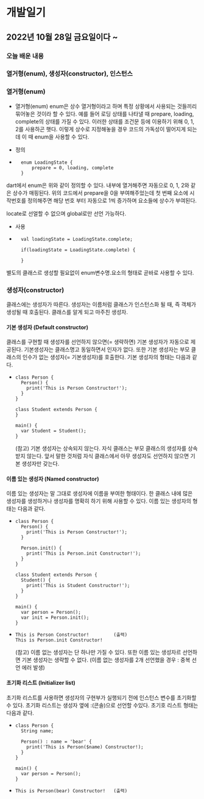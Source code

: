# 개발일기
## 2022년 10월 28일 금요일이다 ~
### 오늘 배운 내용
### 열거형(enum), 생성자(constructor), 인스턴스

### 열거형(enum)
- 열거형(enum)
  enum은 상수 열거형이라고 하며 특정 상황에서 사용되는 것들끼리 묶어놓은 것이라 할 수 있다.
  예를 들어 로딩 상태를 나타낼 때 prepare, loading, complete의 상태를 가질 수 있다. 이러한 상태를 조건문 등에 이용하기 위해
  0, 1, 2를 사용하곤 햇다.
  이렇게 상수로 지정해놓을 경우 코드의 가독성이 떨어지게 되는데 이 때 enum을 사용할 수 있다.
  
- 정의
-       enum LoadingState {
            prepare = 0, loading, complete
        }
  
dart에서 enum은 위와 같이 정의할 수 있다. 내부에 열거해주면 자동으로 0, 1, 2와 같은 상수가 매핑된다.
위의 코드에서 prepare을 0을 부여해주었는데 첫 번째 요소에 시작번호를 정의해주면 해당 번호 부터 자동으로 1씩 증가하며 요소들에 상수가 부여된다.

locate로 선얼할 수 없으며 global로만 선언 가능하다.

- 사용
-       val loadingState = LoadingState.complete;

        if(loadingState = LoadingState.complete) {
        
        }
        
별도의 클래스르 생성할 필요없이 enum변수명.요소의 형태로 곧바로 사용할 수 있다.

  

### 생성자(constructor)
  클래스에는 생성자가 따른다. 생성자는 이름처럼 클래스가 인스턴스화 될 때, 즉 객체가 생성될 때 호출된다. 
  클래스를 알게 되고 마주친 생성자.
  
#### 기본 생성자 (Default constructor)
  클래스를 구현할 때 생성자를 선언하지 않으면(= 생략하면) 기본 생성자가 자동으로 제공된다. 기본생성자는 클래스명고 동일하면서 인자가 없다. 
  또한 기본 생성자는 부모 클래스의 인수가 없는 생성자(= 기본생성자)를 호출한다.
  기본 생성자의 형태는 다음과 같다.

-     class Person {
        Person() {
          print('This is Person Constructor!');
        }
      }
      
      class Student extends Person {
      }
      
      main() {
        var Student = Student();
      }

  (참고) 기본 생성자는 상속되지 않는다.
  자식 클래스는 부모 클래스의 생성자를 상속받지 않는다. 앞서 말한 것처럼 자식 클래스에서 아무 생성자도 선언하지 않으면 기본 생성자만 갖는다.
  
  
#### 이름 있는 생성자 (Named constructor)
  이름 있는 생성자는 말 그대로 생성자에 이름을 부여한 형태이다. 한 클래스 내에 많은 생성자를 생성하거나 생성자를 명확히 하기 위해 사용할 수 있다.
  이름 있는 생성자의 형태는 다음과 같다.
  
-     class Person {
        Person() {
          print('This is Person Constructor!');
        }    
        
        Person.init() {
          print('This is Person.init Constructor!');
        }
      }
      
      class Student extends Person {
        Student() {
          print('This is Student Constructor!');
        }
      }
      
      main() {
        var person = Person();
        var init = Person.init();
      }
      
-     This is Person Constructor!         (출력)
      This is Person.init Constructor!
      
    (참고) 
    이름 없는 생성자는 단 하나만 가질 수 있다. 또한 이름 있는 생성자르 선언하면 기본 생성자는 생략할 수 없다. (이름 없는 생성자를 2개 선언했을 경우 : 중복 선언 에러 발생)
    
    
#### 초기화 리스트 (lnitializer list)
  초기화 리스트를 사용하면 생성자의 구현부가 실행되기 전에 인스턴스 변수를 초기화할 수 있다. 초기화 리스트는 생성자 옆에 :(콘솔)으로 선언할 수있다. 
  초기호 리스트 형태는 다음과 같다.

-     class Person {
        String name;
        
        Person() : name = 'bear' {
          print('This is Person($name) Constructor!);
        }
      }
      
      main() {
        var person = Person();
      }
      
-     This is Person(bear) Constructor!   (출력)
      

